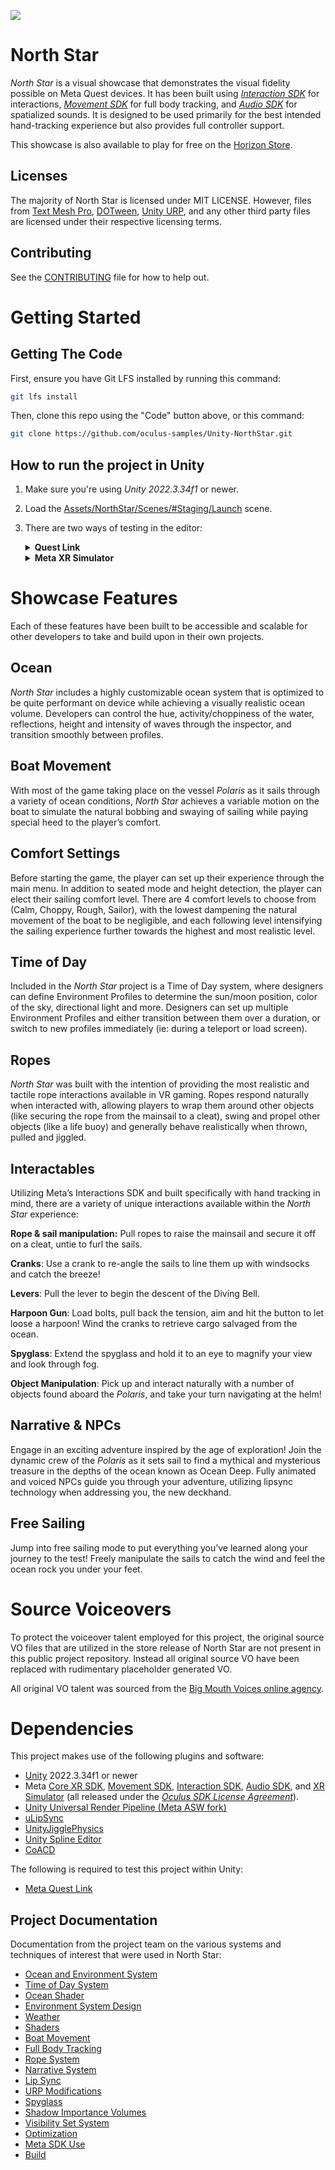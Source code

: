 ![](./Assets/OculusSystemSplashScreen.png)

# North Star

*North Star* is a visual showcase that demonstrates the visual fidelity possible on Meta Quest devices. It has been built using [*Interaction SDK*](https://developer.oculus.com/documentation/unity/unity-isdk-interaction-sdk-overview/) for interactions, [*Movement SDK*](https://developers.meta.com/horizon/documentation/unity/move-overview) for full body tracking, and [*Audio SDK*](https://developers.meta.com/horizon/documentation/unity/meta-xr-audio-sdk-unity) for spatialized sounds. It is designed to be used primarily for the best intended hand-tracking experience but also provides full controller support.

This showcase is also available to play for free on the [Horizon Store](https://www.meta.com/experiences/north-star/28679538058299918/).

## Licenses

The majority of North Star is licensed under MIT LICENSE. However, files from [Text Mesh Pro](http://www.unity3d.com/legal/licenses/Unity_Companion_License), [DOTween](http://dotween.demigiant.com/license.php), [Unity URP](./Packages/com.unity.render-pipelines.universal/LICENSE.md), and any other third party files are licensed under their respective licensing terms.

## Contributing

See the [CONTRIBUTING](./CONTRIBUTING.md) file for how to help out.

# Getting Started

## Getting The Code

First, ensure you have Git LFS installed by running this command:

```sh
git lfs install
```

Then, clone this repo using the "Code" button above, or this command:

```sh
git clone https://github.com/oculus-samples/Unity-NorthStar.git
```

## How to run the project in Unity

1. Make sure you're using *Unity 2022.3.34f1* or newer.
2. Load the [Assets/NorthStar/Scenes/#Staging/Launch](./Assets/NorthStar/Scenes/%23Staging/Launch.unity) scene.
3. There are two ways of testing in the editor:
    <details>
    <summary><b>Quest Link</b></summary>

    - Enable Quest Link:
        - Put on your headset and navigate to "Quick Settings"; select "Quest Link" (or "Quest Air Link" if using Air Link).
        - Select your desktop from the list and then select, "Launch". This will launch the Quest Link app, allowing you to control your desktop from your headset.
    - With the headset on, select "Desktop" from the control panel in front of you. You should be able to see your desktop in VR!
    - Navigate to Unity and press "Play" - the application should launch on your headset automatically.
    </details>
    <details>
    <summary><b>Meta XR Simulator</b></summary>

    - Select Meta -> Simulator -> Enable Simulator
    - Press Play
    - The simulator should open a new window ([Simulator Docs](https://developer.oculus.com/documentation/unity/xrsim-intro/))
    </details>

# Showcase Features

Each of these features have been built to be accessible and scalable for other developers to take and build upon in their own projects.

## Ocean

*North Star* includes a highly customizable ocean system that is optimized to be quite performant on device while achieving a visually realistic ocean volume. Developers can control the hue, activity/choppiness of the water, reflections, height and intensity of waves through the inspector, and transition smoothly between profiles.

## Boat Movement

With most of the game taking place on the vessel *Polaris* as it sails through a variety of ocean conditions, *North Star* achieves a variable motion on the boat to simulate the natural bobbing and swaying of sailing while paying special heed to the player’s comfort.

## Comfort Settings

Before starting the game, the player can set up their experience through the main menu. In addition to seated mode and height detection, the player can elect their sailing comfort level. There are 4 comfort levels to choose from (Calm, Choppy, Rough, Sailor), with the lowest dampening the natural movement of the boat to be negligible, and each following level intensifying the sailing experience further towards the highest and most realistic level.

## Time of Day

Included in the *North Star* project is a Time of Day system, where designers can define Environment Profiles to determine the sun/moon position, color of the sky, directional light and more. Designers can set up multiple Environment Profiles and either transition between them over a duration, or switch to new profiles immediately (ie: during a teleport or load screen).

## Ropes

*North Star* was built with the intention of providing the most realistic and tactile rope interactions available in VR gaming. Ropes respond naturally when interacted with, allowing players to wrap them around other objects (like securing the rope from the mainsail to a cleat), swing and propel other objects (like a life buoy) and generally behave realistically when thrown, pulled and jiggled.

## Interactables

Utilizing Meta’s Interactions SDK and built specifically with hand tracking in mind, there are a variety of unique interactions available within the *North Star* experience:

**Rope & sail manipulation:** Pull ropes to raise the mainsail and secure it off on a cleat, untie to furl the sails.

**Cranks**: Use a crank to re-angle the sails to line them up with windsocks and catch the breeze!

**Levers**: Pull the lever to begin the descent of the Diving Bell.

**Harpoon Gun**: Load bolts, pull back the tension, aim and hit the button to let loose a harpoon! Wind the cranks to retrieve cargo salvaged from the ocean.

**Spyglass**: Extend the spyglass and hold it to an eye to magnify your view and look through fog.

**Object Manipulation**: Pick up and interact naturally with a number of objects found aboard the *Polaris*, and take your turn navigating at the helm!

## Narrative & NPCs

Engage in an exciting adventure inspired by the age of exploration! Join the dynamic crew of the *Polaris* as it sets sail to find a mythical and mysterious treasure in the depths of the ocean known as Ocean Deep. Fully animated and voiced NPCs guide you through your adventure, utilizing lipsync technology when addressing you, the new deckhand.

## Free Sailing

Jump into free sailing mode to put everything you’ve learned along your journey to the test! Freely manipulate the sails to catch the wind and feel the ocean rock you under your feet.

# Source Voiceovers

To protect the voiceover talent employed for this project, the original source VO files that are utilized in the store release of North Star are not present in this public project repository. Instead all original source VO have been replaced with rudimentary placeholder generated VO.

All original VO talent was sourced from the [Big Mouth Voices online agency](https://bigmouthvoices.com/).

# Dependencies

This project makes use of the following plugins and software:

- [Unity](https://unity.com/download) 2022.3.34f1 or newer
- Meta [Core XR SDK](https://developer.oculus.com/downloads/package/unity-integration), [Movement SDK](https://github.com/oculus-samples/Unity-Movement), [Interaction SDK](https://developer.oculus.com/documentation/unity/unity-isdk-interaction-sdk-overview/), [Audio SDK](https://developers.meta.com/horizon/documentation/unity/meta-xr-audio-sdk-unity/), and [XR Simulator](https://developers.meta.com/horizon/documentation/unity/xrsim-intro/) (all released under the *[Oculus SDK License Agreement](https://developers.meta.com/horizon/licenses/)*).
- [Unity Universal Render Pipeline (Meta ASW fork)](https://developer.oculus.com/documentation/unity/unity-asw/#how-to-enable-appsw-in-app)
- [uLipSync](https://github.com/hecomi/uLipSync#upm)
- [UnityJigglePhysics](https://github.com/naelstrof/UnityJigglePhysics#upm)
- [Unity Spline Editor](https://github.com/vvrvvd/Unity-Spline-Editor#upm)
- [CoACD](https://github.com/laurentopia/CoACD)

The following is required to test this project within Unity:

- [Meta Quest Link](https://www.oculus.com/setup/)

## Project Documentation

Documentation from the project team on the various systems and techniques of interest that were used in North Star:
- [Ocean and Environment System](./Documentation/OceanSystemDesignAndImplementation.md)
- [Time of Day System](./Documentation/TimeOfDay.md)
- [Ocean Shader](./Documentation/OceanShader.md)
- [Environment System Design](./Documentation/EnvironmentSystemDesign.md)
- [Weather](./Documentation/WeatherEffects.md)
- [Shaders](./Documentation/Shaders.md)
- [Boat Movement](./Documentation/BoatMovement.md)
- [Full Body Tracking](./Documentation/FullBodyTracking.md)
- [Rope System](./Documentation/RopeSystem.md)
- [Narrative System](./Documentation/NarrativeSystem.md)
- [Lip Sync](./Documentation/LipSync.md)
- [URP Modifications](./Documentation/URPModifications.md)
- [Spyglass](./Documentation/Spyglass.md)
- [Shadow Importance Volumes](./Documentation/ShadowImportanceVolumes.md)
- [Visibility Set System](./Documentation/VisibilitySetSystem.md)
- [Optimization](./Documentation/OptimisingFramerate.md)
- [Meta SDK Use](./Documentation/MetaSdk.md)
- [Build](./Documentation/BuildInstructions.md)
